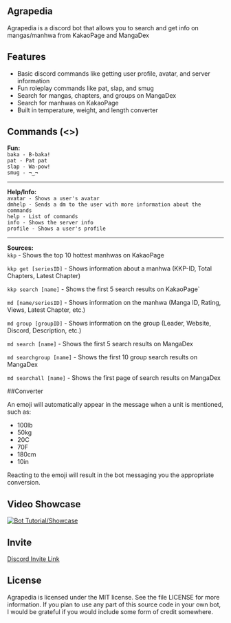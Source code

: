 ## Agrapedia
  
Agrapedia is a discord bot that allows you to search and get info on mangas/manhwa from KakaoPage and MangaDex
  
  
## Features
  
* Basic discord commands like getting user profile, avatar, and server information
* Fun roleplay commands like pat, slap, and smug
* Search for mangas, chapters, and groups on MangaDex
* Search for manhwas on KakaoPage
* Built in temperature, weight, and length converter
    
  
## Commands (<>)
  
**Fun:**  
`baka - B-baka!`  
`pat - Pat pat`    
`slap - Wa-pow!`    
`smug - ¬‿¬`  
- - - 
**Help/Info:**  
`avatar - Shows a user's avatar`  
`dmhelp - Sends a dm to the user with more information about the commands`  
`help - List of commands`     
`info - Shows the server info`    
`profile - Shows a user's profile`    
- - -
**Sources:**  
`kkp` - Shows the top 10 hottest manhwas on KakaoPage
  
`kkp get [seriesID]` - Shows information about a manhwa (KKP-ID, Total Chapters, Latest Chapter)
  
`kkp search [name]` - Shows the first 5 search results on KakaoPage`    
  
`md [name/seriesID]` - Shows information on the manhwa (Manga ID, Rating, Views, Latest Chapter, etc.)  
  
`md group [groupID]` - Shows information on the group (Leader, Website, Discord, Description, etc.)    
  
`md search [name]` - Shows the first 5 search results on MangaDex    
  
`md searchgroup [name]` - Shows the first 10 group search results on MangaDex     
  
`md searchall [name]` - Shows the first page of search results on MangaDex    
  
  
##Converter  
  
An emoji will automatically appear in the message when a unit is mentioned, such as:
* 100lb
* 50kg
* 20C
* 70F
* 180cm
* 10in

Reacting to the emoji will result in the bot messaging you the appropriate conversion.


## Video Showcase

[![Bot Tutorial/Showcase](https://i.imgur.com/cl8GSkj.png)](https://www.youtube.com/watch?v=2K1QjZ2IfW0&feature=youtu.be)
  
## Invite
  
[Discord Invite Link](
https://discord.com/api/oauth2/authorize?client_id=809546583078207568&permissions=523329&scope=bot)

  
## License
  
Agrapedia is licensed under the MIT license. See the file LICENSE for more information.
If you plan to use any part of this source code in your own bot, 
I would be grateful if you would include some form of credit somewhere.